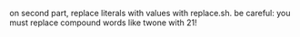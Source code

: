 on second part, replace literals with values with replace.sh.
be careful: you must replace compound words like twone with 21!
